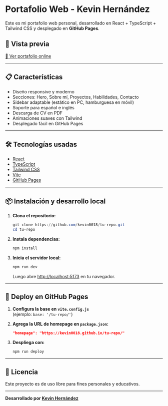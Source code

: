 # Portafolio Web - Kevin Hernández

Este es mi portafolio web personal, desarrollado en React + TypeScript + Tailwind CSS y desplegado en **GitHub Pages**.

## 🚀 Vista previa

[🔗 Ver portafolio online](https://kevin0018.github.io/tu-repo/) <!-- Cambia por la URL real de tu repo -->

---

## 📋 Características

- Diseño responsive y moderno
- Secciones: Hero, Sobre mí, Proyectos, Habilidades, Contacto
- Sidebar adaptable (estático en PC, hamburguesa en móvil)
- Soporte para español e inglés
- Descarga de CV en PDF
- Animaciones suaves con Tailwind
- Desplegado fácil en GitHub Pages

---

## 🛠️ Tecnologías usadas

- [React](https://reactjs.org/)
- [TypeScript](https://www.typescriptlang.org/)
- [Tailwind CSS](https://tailwindcss.com/)
- [Vite](https://vitejs.dev/)
- [GitHub Pages](https://pages.github.com/)

---

## 📦 Instalación y desarrollo local

1. **Clona el repositorio:**
    ```powershell
    git clone https://github.com/kevin0018/tu-repo.git
    cd tu-repo
    ```

2. **Instala dependencias:**
    ```powershell
    npm install
    ```

3. **Inicia el servidor local:**
    ```powershell
    npm run dev
    ```
    Luego abre [http://localhost:5173](http://localhost:5173) en tu navegador.

---

## 🚢 Deploy en GitHub Pages

1. **Configura la base en `vite.config.js`**  
   (ejemplo: `base: '/tu-repo/'`)

2. **Agrega la URL de homepage en `package.json`:**
    ```json
    "homepage": "https://kevin0018.github.io/tu-repo/"
    ```

3. **Despliega con:**
    ```powershell
    npm run deploy
    ```
---

## 📄 Licencia

Este proyecto es de uso libre para fines personales y educativos.

---

**Desarrollado por [Kevin Hernández](https://github.com/kevin0018)**